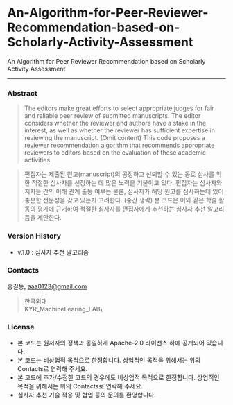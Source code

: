 # An-Algorithm-for-Peer-Reviewer-Recommendation-based-on-Scholarly-Activity-Assessment
An Algorithm for Peer Reviewer Recommendation based on Scholarly Activity Assessment

---

### Abstract
> The editors make great efforts to select appropriate judges for fair and reliable peer review of submitted manuscripts. The editor considers whether the reviewer and authors have a stake in the interest, as well as whether the reviewer has sufficient expertise in reviewing the manuscript. (Omit content) This code proposes a reviewer recommendation algorithm that recommends appropriate reviewers to editors based on the evaluation of these academic activities.

>  편집자는 제출된 원고(manuscript)의 공정하고 신뢰할 수 있는 동료 심사를 위한 적절한 심사자를 선정하는 데 많은 노력을 기울이고 있다. 편집자는 심사자와 저자들 간의 이해 관계 출동 여부는 물론, 심사자가 해당 원고를 심사하는데 있어 충분한 전문성을 갖고 있는지 고려한다. (중간 생략) 본 코드은 이와 같은 학술 활동의 평가에 근거하여 적절한 심사자를 편집자에게 추천하는 심사자 추천 알고리듬을 제안한다.

### Version History

* v.1.0 : 심사자 추천 알고리즘

### Contacts

홍길동, aaa0123@gmail.com

> 한국외대 \
KYR_MachineLearing_LAB\


### License

* 본 코드는 원저자의 정책과 동일하게 Apache-2.0 라이선스 하에 공개되어 있습니다.
* 본 코드는 비상업적 목적으로 한정합니다. 상업적인 목적을 위해서는 위의 Contacts로 연락해 주세요.
* 본 코드에 추가/수정한 코드의 경우에도 비상업적 목적으로 한정합니다. 상업적인 목적을 위해서는 위의 Contacts로 연락해 주세요.
* 심사자 추천 기술 적용 및 협업 등의 문의를 환영합니다.
